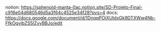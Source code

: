 notion: https://sphenoid-manta-0ac.notion.site/SD-Projeto-Final-c916e04d680546d5a3f64c4525e34f28?pvs=4
docs: https://docs.google.com/document/d/1DnqpPOiXUIdxGk9DTXWw4Nb-FfkOqvjbZS5IZyvBBJo/edit

